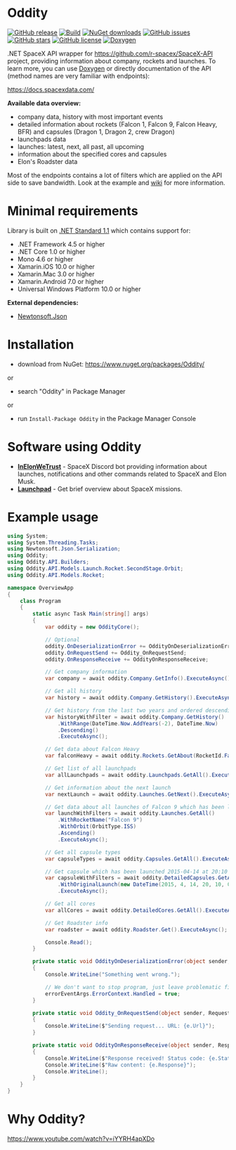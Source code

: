 # Oddity
[![GitHub release](https://img.shields.io/github/release/Tearth/Oddity.svg)](https://github.com/Tearth/Oddity/releases)
[![Build](https://api.travis-ci.org/Tearth/Oddity.svg?branch=master)](https://travis-ci.org/Tearth/Oddity)
[![NuGet downloads](https://img.shields.io/nuget/dt/Oddity.svg)](https://www.nuget.org/packages/Oddity/)
[![GitHub issues](https://img.shields.io/github/issues/Tearth/Oddity.svg)](https://github.com/Tearth/Oddity/issues)
[![GitHub stars](https://img.shields.io/github/stars/Tearth/Oddity.svg)](https://github.com/Tearth/Oddity/stargazers)
[![GitHub license](https://img.shields.io/github/license/Tearth/Oddity.svg)](https://github.com/Tearth/Oddity/blob/master/LICENSE)
[![Doxygen](https://img.shields.io/badge/Doxygen-gh--pages-blue)](https://tearth.github.io/Oddity/)

.NET SpaceX API wrapper for https://github.com/r-spacex/SpaceX-API project, providing information about company, rockets and launches. To learn more, you can use [Doxygen](https://tearth.github.io/Oddity/) or directly documentation of the API (method names are very familiar with endpoints):

https://docs.spacexdata.com/

**Available data overview:**
 * company data, history with most important events
 * detailed information about rockets (Falcon 1, Falcon 9, Falcon Heavy, BFR) and capsules (Dragon 1, Dragon 2, crew Dragon)
 * launchpads data
 * launches: latest, next, all past, all upcoming
 * information about the specified cores and capsules
 * Elon's Roadster data 

Most of the endpoints contains a lot of filters which are applied on the API side to save bandwidth. Look at the example and [wiki](https://github.com/Tearth/Oddity/wiki) for more information.

# Minimal requirements
Library is built on [.NET Standard 1.1](https://docs.microsoft.com/en-us/dotnet/standard/net-standard) which contains support for:
 * .NET Framework 4.5 or higher
 * .NET Core 1.0 or higher
 * Mono 4.6 or higher
 * Xamarin.iOS 10.0 or higher
 * Xamarin.Mac 3.0 or higher
 * Xamarin.Android 7.0 or higher
 * Universal Windows Platform 10.0 or higher
 
**External dependencies:**
 * [Newtonsoft.Json](https://github.com/JamesNK/Newtonsoft.Json)

# Installation
 * download from NuGet: https://www.nuget.org/packages/Oddity/

or

 * search "Oddity" in Package Manager

or

 * run `Install-Package Oddity` in the Package Manager Console

# Software using Oddity
 - [**InElonWeTrust**](https://github.com/Tearth/InElonWeTrust) - SpaceX Discord bot providing information about launches, notifications and other commands related to SpaceX and Elon Musk.
 - [**Launchpad**](https://github.com/skyffx/Launchpad) - Get brief overview about SpaceX missions.

# Example usage
```csharp
using System;
using System.Threading.Tasks;
using Newtonsoft.Json.Serialization;
using Oddity;
using Oddity.API.Builders;
using Oddity.API.Models.Launch.Rocket.SecondStage.Orbit;
using Oddity.API.Models.Rocket;

namespace OverviewApp
{
    class Program
    {
        static async Task Main(string[] args)
        {
            var oddity = new OddityCore();

            // Optional
            oddity.OnDeserializationError += OddityOnDeserializationError;
            oddity.OnRequestSend += Oddity_OnRequestSend;
            oddity.OnResponseReceive += OddityOnResponseReceive;

            // Get company information
            var company = await oddity.Company.GetInfo().ExecuteAsync();

            // Get all history
            var history = await oddity.Company.GetHistory().ExecuteAsync();

            // Get history from the last two years and ordered descending
            var historyWithFilter = await oddity.Company.GetHistory()
                .WithRange(DateTime.Now.AddYears(-2), DateTime.Now)
                .Descending()
                .ExecuteAsync();

            // Get data about Falcon Heavy
            var falconHeavy = await oddity.Rockets.GetAbout(RocketId.FalconHeavy).ExecuteAsync();

            // Get list of all launchpads
            var allLaunchpads = await oddity.Launchpads.GetAll().ExecuteAsync();

            // Get information about the next launch
            var nextLaunch = await oddity.Launches.GetNext().ExecuteAsync();

            // Get data about all launches of Falcon 9 which has been launched to ISS. Next, sort it ascending
            var launchWithFilters = await oddity.Launches.GetAll()
                .WithRocketName("Falcon 9")
                .WithOrbit(OrbitType.ISS)
                .Ascending()
                .ExecuteAsync();

            // Get all capsule types
            var capsuleTypes = await oddity.Capsules.GetAll().ExecuteAsync();

            // Get capsule which has been launched 2015-04-14 at 20:10
            var capsuleWithFilters = await oddity.DetailedCapsules.GetAll()
                .WithOriginalLaunch(new DateTime(2015, 4, 14, 20, 10, 0))
                .ExecuteAsync();

            // Get all cores
            var allCores = await oddity.DetailedCores.GetAll().ExecuteAsync();

            // Get Roadster info
            var roadster = await oddity.Roadster.Get().ExecuteAsync();

            Console.Read();
        }

        private static void OddityOnDeserializationError(object sender, ErrorEventArgs errorEventArgs)
        {
            Console.WriteLine("Something went wrong.");

            // We don't want to stop program, just leave problematic field as null
            errorEventArgs.ErrorContext.Handled = true;
        }

        private static void Oddity_OnRequestSend(object sender, RequestSendEventArgs e)
        {
            Console.WriteLine($"Sending request... URL: {e.Url}");
        }

        private static void OddityOnResponseReceive(object sender, ResponseReceiveEventArgs e)
        {
            Console.WriteLine($"Response received! Status code: {e.StatusCode}");
            Console.WriteLine($"Raw content: {e.Response}");
            Console.WriteLine();
        }
    }
}
```

# Why Oddity?
https://www.youtube.com/watch?v=iYYRH4apXDo
